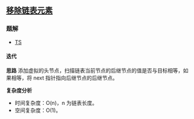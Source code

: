 ## [移除链表元素](https://leetcode-cn.com/problems/remove-linked-list-elements/)
### 题解
+ [TS](../../ts/256/203.ts)

#### 迭代
**思路**
添加虚拟的头节点，扫描链表当前节点的后继节点的值是否与目标相等，如果相等，将 next 指针指向后继节点的后继节点。

**复杂度分析**
+ 时间复杂度：O(n)，n 为链表长度。
+ 空间复杂度：O(1)。